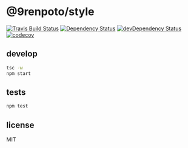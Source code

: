 # @9renpoto/style

[![Travis Build Status][travis-image]][travis-url] [![Dependency Status][david-dm-image]][david-dm-url] [![devDependency Status][dev-david-dm-image]][dev-david-dm-url] [![codecov][codecov-image]][codecov-url]

## develop

```sh
tsc -w
npm start
```

## tests

```sh
npm test
```

## license

MIT

[david-dm-image]: https://david-dm.org/9renpoto/style.svg
[david-dm-url]: https://david-dm.org/9renpoto/style
[dev-david-dm-image]: https://david-dm.org/9renpoto/style/dev-status.svg
[dev-david-dm-url]: https://david-dm.org/9renpoto/style?type=dev
[travis-image]: https://travis-ci.org/9renpoto/style.svg?branch=master
[travis-url]: https://travis-ci.org/9renpoto/style
[codecov-image]: https://codecov.io/gh/9renpoto/style/branch/master/graph/badge.svg
[codecov-url]: https://codecov.io/gh/9renpoto/style
